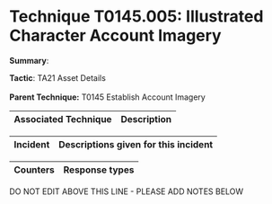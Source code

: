 # Technique T0145.005: Illustrated Character Account Imagery

**Summary**: 

**Tactic**: TA21 Asset Details <br><br>**Parent Technique:** T0145 Establish Account Imagery


| Associated Technique | Description |
| --------- | ------------------------- |



| Incident | Descriptions given for this incident |
| -------- | -------------------- |



| Counters | Response types |
| -------- | -------------- |


DO NOT EDIT ABOVE THIS LINE - PLEASE ADD NOTES BELOW